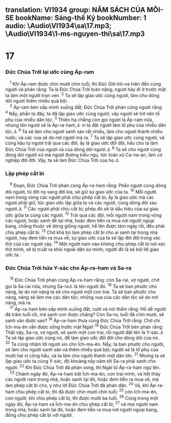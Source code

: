 translation: VI1934
group: NĂM SÁCH CỦA MÔI-SE
bookName: Sáng-thế Ký 
bookNumber: 1
audio: \Audio\VI1934\sa\17.mp3; \Audio\VI1934\1-ms-nguyen-thi\sa\17.mp3
-------

<div class="title"><h1>17</h1><h3>Đức Chúa Trời lại ước cùng Áp-ram</h3></div>
<span class="verse sa_17_1"> <sup>1</sup> Khi Áp-ram được chín mươi chín tuổi, thì Đức Giê-hô-va hiện đến cùng người và phán rằng: Ta là Đức Chúa Trời toàn năng; ngươi hãy đi ở trước mặt ta làm một người trọn vẹn. </span>
<span class="verse sa_17_2"><sup>2</sup> Ta sẽ lập giao ước cùng ngươi, làm cho dòng dõi ngươi thêm nhiều quá bội. <br/></span>
<span class="verse sa_17_3"> <sup>3</sup> Áp-ram bèn sấp mình xuống đất; Đức Chúa Trời phán cùng người rằng: </span>
<span class="verse sa_17_4"><sup>4</sup> Nầy, phần ta đây, ta đã lập giao ước cùng ngươi; vậy ngươi sẽ trở nên tổ phụ của nhiều dân tộc. </span>
<span class="verse sa_17_5"><sup>5</sup> Thiên hạ chẳng còn gọi ngươi là Áp-ram nữa, nhưng tên ngươi sẽ là Áp-ra-ham,<a data-toggle="tooltip" data-placement="bottom" title="Áp-ra-ham nghĩa là cha của nhiều Dan tộc; còn Áp-ram nghĩa là cha cao quí">⚓</a> vì ta đặt ngươi làm tổ phụ của nhiều dân tộc.<a data-toggle="tooltip" data-placement="bottom" title="Ro 4:17">⚓</a></span>
<span class="verse sa_17_6"><sup>6</sup> Ta sẽ làm cho ngươi sanh sản rất nhiều, làm cho ngươi thành nhiều nước; và các vua sẽ do nơi ngươi mà ra. </span>
<span class="verse sa_17_7"><sup>7</sup> Ta sẽ lập giao ước cùng ngươi, và cùng hậu tự ngươi trải qua các đời; ấy là giao ước đời đời, hầu cho ta làm Đức Chúa Trời của ngươi và của dòng dõi ngươi.<a data-toggle="tooltip" data-placement="bottom" title="Lu 1:55">⚓</a></span>
<span class="verse sa_17_8"><sup>8</sup> Ta sẽ cho ngươi cùng dòng dõi ngươi xứ mà ngươi đương kiều ngụ, tức toàn xứ Ca-na-an, làm cơ nghiệp đời đời. Vậy, ta sẽ làm Đức Chúa Trời của họ.<a data-toggle="tooltip" data-placement="bottom" title="Cong 7:5">⚓</a><br/></span>
<div class="title"><h3>Lập phép cắt bì</h3></div>
<span class="verse sa_17_9"> <sup>9</sup> Đoạn, Đức Chúa Trời phán cùng Áp-ra-ham rằng: Phần ngươi cùng dòng dõi ngươi, từ đời nọ sang đời kia, sẽ giữ sự giao ước của ta. </span>
<span class="verse sa_17_10"><sup>10</sup> Mỗi người nam trong vòng các ngươi phải chịu phép cắt bì; ấy là giao ước mà các ngươi phải giữ, tức giao ước lập giữa ta và các ngươi, cùng dòng dõi sau ngươi.<a data-toggle="tooltip" data-placement="bottom" title="Cong 7:8; Ro 4:11">⚓</a></span>
<span class="verse sa_17_11"><sup>11</sup> Các ngươi phải chịu cắt bì; phép đó sẽ là dấu hiệu của sự giao ước giữa ta cùng các ngươi. </span>
<span class="verse sa_17_12"><sup>12</sup> Trải qua các đời, mỗi người nam trong vòng các ngươi, hoặc sanh đẻ tại nhà, hoặc đem tiền ra mua nơi người ngoại bang, chẳng thuộc về dòng giống ngươi, hễ lên được tám ngày rồi, đều phải chịu phép cắt bì. </span>
<span class="verse sa_17_13"><sup>13</sup> Chớ khá bỏ làm phép cắt bì cho ai sanh tại trong nhà ngươi, hay đem tiền ra mua về; sự giao ước của ta sẽ lập đời đời trong xác thịt của các ngươi vậy. </span>
<span class="verse sa_17_14"><sup>14</sup> Một người nam nào không chịu phép cắt bì nơi xác thịt mình, sẽ bị truất ra khỏi ngoài dân sự mình; người đó là kẻ bội lời giao ước ta. <br/></span>
<div class="title"><h3>Đức Chúa Trời hứa Y-sác cho Áp-ra-ham và Sa-ra</h3></div>
<span class="verse sa_17_15"> <sup>15</sup> Đức Chúa Trời phán cùng Áp-ra-ham rằng: còn Sa-rai, vợ ngươi, chớ gọi là Sa-rai nữa; nhưng Sa-ra<a data-toggle="tooltip" data-placement="bottom" title="Sa-ra nghĩa là Cong chúa">⚓</a> là tên người đó. </span>
<span class="verse sa_17_16"><sup>16</sup> Ta sẽ ban phước cho nàng, lại do nơi nàng ta sẽ cho ngươi một con trai. Ta sẽ ban phước cho nàng, nàng sẽ làm mẹ các dân tộc; những vua của các dân tộc sẽ do nơi nàng, mà ra. <br/></span>
<span class="verse sa_17_17"> <sup>17</sup> Áp-ra-ham bèn sấp mình xuống đất, cười và nói thầm rằng: Hồ dễ người đã trăm tuổi rồi, mà sanh con được chăng? Còn Sa-ra, tuổi đã chín mươi, sẽ sanh sản được sao? </span>
<span class="verse sa_17_18"><sup>18</sup> Áp-ra-ham thưa cùng Đức Chúa Trời rằng: Chớ chi Ích-ma-ên vẫn được sống trước mặt Ngài! </span>
<span class="verse sa_17_19"><sup>19</sup> Đức Chúa Trời bèn phán rằng: Thật vậy, Sa-ra, vợ ngươi, sẽ sanh một con trai, rồi ngươi đặt tên là Y-sác.<a data-toggle="tooltip" data-placement="bottom" title="Y-sác nghĩa là cười">⚓</a> Ta sẽ lập giao ước cùng nó, để làm giao ước đời đời cho dòng dõi của nó. </span>
<span class="verse sa_17_20"><sup>20</sup> Ta cũng nhậm lời ngươi xin cho Ích-ma-ên. Nầy, ta ban phước cho người, sẽ làm cho người sanh sản và thêm nhiều quá bội; người sẽ là tổ phụ của mười hai vị công hầu, và ta làm cho người thành một dân lớn. </span>
<span class="verse sa_17_21"><sup>21</sup> Nhưng ta sẽ lập giao ước ta cùng Y-sác, độ khoảng nầy năm tới Sa-ra phải sanh cho ngươi. </span>
<span class="verse sa_17_22"><sup>22</sup> Khi Đức Chúa Trời đã phán xong, thì Ngài từ Áp-ra-ham ngự lên. <br/></span>
<span class="verse sa_17_23"> <sup>23</sup> Chánh ngày đó, Áp-ra-ham bắt Ích-ma-ên, con trai mình, và hết thảy các người nam trong nhà, hoặc sanh tại đó, hoặc đem tiền ra mua về, mà làm phép cắt bì cho, y như lời Đức Chúa Trời đã phán dặn. </span>
<span class="verse sa_17_24"><sup>24</sup> Vả, khi Áp-ra-ham chịu phép cắt bì, thì đã được chín mươi chín tuổi; </span>
<span class="verse sa_17_25"><sup>25</sup> còn Ích-ma-ên, con người, khi chịu phép cắt bì, thì được mười ba tuổi. </span>
<span class="verse sa_17_26"><sup>26</sup> Cũng trong một ngày đó, Áp-ra-ham và Ích-ma-ên chịu phép cắt bì, </span>
<span class="verse sa_17_27"><sup>27</sup> và mọi người nam trong nhà, hoặc sanh tại đó, hoặc đem tiền ra mua nơi người ngoại bang, đồng chịu phép cắt bì với người. <br/></span>
